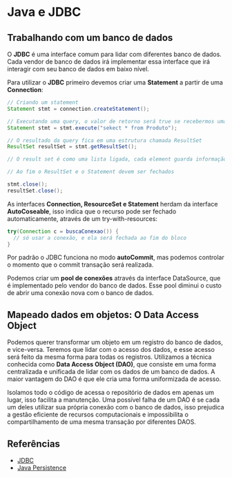 # Java e JDBC

## Trabalhando com um banco de dados

O **JDBC** é uma interface comum para lidar com diferentes banco de dados. Cada vendor de banco de dados irá implementar essa interface que irá interagir com seu banco de dados em baixo nível.

Para utilizar o **JDBC** primeiro devemos criar uma **Statement** a partir de uma **Connection**:

```java
// Criando um statement
Statement stmt = connection.createStatement();

// Executando uma query, o valor de retorno será true se recebermos uma lista de resultados
Statement stmt = stmt.execute("sekect * from Produto");

// O resultado da query fica em uma estrutura chamada ResultSet
ResultSet resultSet = stmt.getResultSet();

// O result set é como uma lista ligada, cada element guarda informação de si e do próximo, e podemos utilizar o método next() para iterar

// Ao fim o ResultSet e o Statement devem ser fechados

stmt.close();
resultSet.close();
```

As interfaces **Connection, ResourceSet e Statement** herdam da interface **AutoCoseable**, isso indica que o recurso pode ser fechado automaticamente, através de um try-with-resources:

```java
try(Connection c = buscaConexao()) {
  // só usar a conexão, e ela será fechada ao fim do bloco
}
```

Por padrão o JDBC funciona no modo **autoCommit**, mas podemos controlar o momento que o commit transação será realizada.

Podemos criar um **pool de conexões** através da interface DataSource, que é implementado pelo vendor do banco de dados. Esse pool diminui o custo de abrir uma conexão nova com o banco de dados.

## Mapeado dados em objetos: O Data Access Object
Podemos querer transformar um objeto em um registro do banco de dados, e vice-versa. Teremos que lidar com o acesso dos dados, e esse acesso será feito da mesma forma para todas os registros. Utilizamos a técnica conhecida como **Data Access Object (DAO)**, que consiste em uma forma centralizada e unificada de lidar com os dados de um banco de dados. A maior vantagem do DAO é que ele cria uma forma uniformizada de acesso.

Isolamos todo o código de acessa o repositório de dados em apenas um lugar, isso facilita a manutenção. Uma possível falha de um DAO é se cada um deles utilizar sua própria conexão com o banco de dados, isso prejudica a gestão eficiente de recursos computacionais e impossibilita o compartilhamento de uma mesma transação por diferentes DAOS.

## Referências

- [JDBC](http://tutorials.jenkov.com/jdbc/index.html)
- [Java Persistence](http://tutorials.jenkov.com/java-persistence/index.html)
